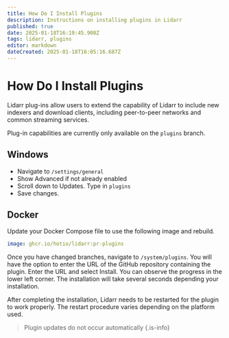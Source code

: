 ```yaml
---
title: How Do I Install Plugins
description: Instructions on installing plugins in Lidarr
published: true
date: 2025-01-18T16:19:45.908Z
tags: lidarr, plugins
editor: markdown
dateCreated: 2025-01-18T16:05:16.687Z
---
```


# How Do I Install Plugins

Lidarr plug-ins allow users to extend the capability of Lidarr to include new indexers and download clients, including peer-to-peer networks and common streaming services.

Plug-in capabilities are currently only available on the `plugins` branch.

## Windows

- Navigate to `/settings/general` 
- Show Advanced if not already enabled
- Scroll down to Updates. Type in `plugins`
- Save changes.

## Docker

Update your Docker Compose file to use the following image and rebuild. 

```yaml
image: ghcr.io/hotio/lidarr:pr-plugins
```
 
Once you have changed branches, navigate to `/system/plugins`. You will have the option to enter the URL of the GitHub repository containing the plugin. Enter the URL and select Install. You can observe the progress in the lower left corner. The installation will take several seconds depending your installation. 

After completing the installation, Lidarr needs to be restarted for the plugin to work properly. The restart procedure varies depending on the platform used.


> Plugin updates do not occur automatically 
{.is-info}